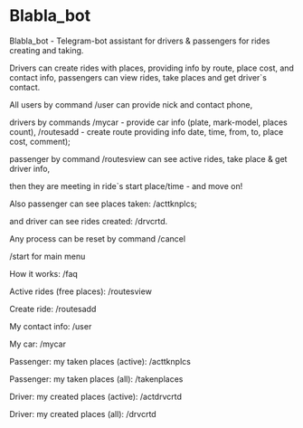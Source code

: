 # Blabla_bot
Blabla_bot - Telegram-bot assistant for drivers &amp; passengers for rides creating and taking.

Drivers can create rides with places, providing info by route, place cost, and contact info, passengers can view rides, take places and get driver`s contact.

All users by command /user can provide nick and contact phone, 

drivers by commands 
/mycar - provide car info (plate, mark-model, places count), 
/routesadd - create route providing info date, time, from, to, place cost, comment); 

passenger by command /routesview can see active rides, take place & get driver info, 

then they are meeting in ride`s start place/time - and move on!

Also passenger can see places taken: /acttknplcs; 

and driver can see rides created: /drvcrtd. 

Any process can be reset by command /cancel 

/start for main menu

How it works: /faq 

Active rides (free places): /routesview 

Create ride: /routesadd 

My contact info: /user 

My car: /mycar 

Passenger: my taken places (active): /acttknplcs 

Passenger: my taken places (all): /takenplaces 

Driver: my created places (active): /actdrvcrtd 

Driver: my created places (all): /drvcrtd 

